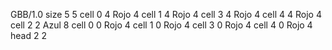 <gs-board> GBB/1.0
size 5 5
cell 0 4 Rojo 4 
cell 1 4 Rojo 4 
cell 3 4 Rojo 4 
cell 4 4 Rojo 4 
cell 2 2 Azul 8 
cell 0 0 Rojo 4 
cell 1 0 Rojo 4 
cell 3 0 Rojo 4 
cell 4 0 Rojo 4 
head 2 2
 </gs-board>